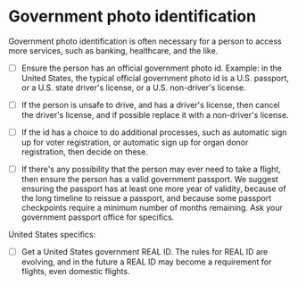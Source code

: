 # Government photo identification

Government photo identification is often necessary for a person to access more services, such as banking, healthcare, and the like.

- [ ] Ensure the person has an official government photo id. Example: in the United States, the typical official government photo id is a U.S. passport, or a U.S. state driver's license, or a U.S. non-driver's license.

- [ ] If the person is unsafe to drive, and has a driver's license, then cancel the driver's license, and if possible replace it with a non-driver's license.

- [ ] If the id has a choice to do additional processes, such as automatic sign up for voter registration, or automatic sign up for organ donor registration, then decide on these.
  
- [ ] If there's any possibility that the person may ever need to take a flight, then ensure the person has a valid government passport. We suggest ensuring the passport has at least one more year of validity, because of the long timeline to reissue a passport, and because some passport checkpoints require a minimum number of months remaining. Ask your government passport office for specifics.

United States specifics:

- [ ] Get a United States government REAL ID. The rules for REAL ID are evolving, and in the future a REAL ID may become a requirement for flights, even domestic flights.

